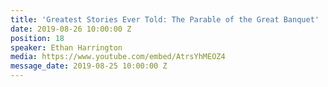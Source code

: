 ```yaml
---
title: 'Greatest Stories Ever Told: The Parable of the Great Banquet'
date: 2019-08-26 10:00:00 Z
position: 18
speaker: Ethan Harrington
media: https://www.youtube.com/embed/AtrsYhMEOZ4
message_date: 2019-08-25 10:00:00 Z
---
```


